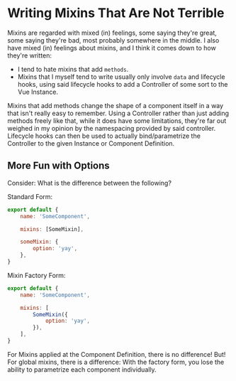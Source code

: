 Writing Mixins That Are Not Terrible
====================================

Mixins are regarded with mixed (in) feelings, some saying they're great, some saying they're bad, most probably somewhere in the middle.  I also have mixed (in) feelings about mixins, and I think it comes down to how they're written:

- I tend to hate mixins that add `methods`.
- Mixins that I myself tend to write usually only involve `data` and lifecycle hooks, using said lifecycle hooks to add a Controller of some sort to the Vue Instance.

Mixins that add methods change the shape of a component itself in a way that isn't really easy to remember.  Using a Controller rather than just adding methods freely like that, while it does have some limitations, they're far out weighed in my opinion by the namespacing provided by said controller.  Lifecycle hooks can then be used to actually bind/parametrize the Controller to the given Instance or Component Definition.



## More Fun with Options

Consider: What is the difference between the following?

Standard Form:

```js
export default {
    name: 'SomeComponent',

    mixins: [SomeMixin],

    someMixin: {
        option: 'yay',
    },
}
```

Mixin Factory Form:

```js
export default {
    name: 'SomeComponent',

    mixins: [
        SomeMixin({
            option: 'yay',
        }),
    ],
}
```

For Mixins applied at the Component Definition, there is no difference!  But!  For global mixins, there is a difference: With the factory form, you lose the ability to parametrize each component individually.
